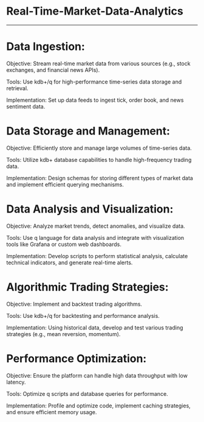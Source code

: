 # Real-Time-Market-Data-Analytics
-----------------------------------------

# Data Ingestion:
Objective: Stream real-time market data from various sources (e.g., stock exchanges, and financial news APIs).

Tools: Use kdb+/q for high-performance time-series data storage and retrieval.

Implementation: Set up data feeds to ingest tick, order book, and news sentiment data.

# Data Storage and Management:
Objective: Efficiently store and manage large volumes of time-series data.

Tools: Utilize kdb+ database capabilities to handle high-frequency trading data.

Implementation: Design schemas for storing different types of market data and implement efficient querying mechanisms.

# Data Analysis and Visualization:
Objective: Analyze market trends, detect anomalies, and visualize data.

Tools: Use q language for data analysis and integrate with visualization tools like Grafana or custom web dashboards.

Implementation: Develop scripts to perform statistical analysis, calculate technical indicators, and generate real-time alerts.

# Algorithmic Trading Strategies:
Objective: Implement and backtest trading algorithms.

Tools: Use kdb+/q for backtesting and performance analysis.

Implementation: Using historical data, develop and test various trading strategies (e.g., mean reversion, momentum).

# Performance Optimization:
Objective: Ensure the platform can handle high data throughput with low latency.

Tools: Optimize q scripts and database queries for performance.

Implementation: Profile and optimize code, implement caching strategies, and ensure efficient memory usage.
